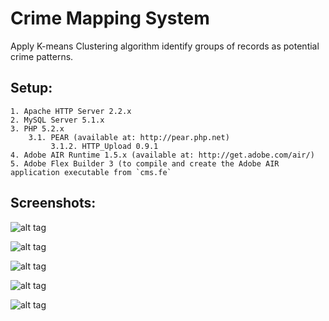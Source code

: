 Crime Mapping System 
==============================================
Apply K-means Clustering algorithm identify groups of records as potential crime patterns.

Setup:
------

    1. Apache HTTP Server 2.2.x
    2. MySQL Server 5.1.x
    3. PHP 5.2.x
        3.1. PEAR (available at: http://pear.php.net)
             3.1.2. HTTP_Upload 0.9.1
    4. Adobe AIR Runtime 1.5.x (available at: http://get.adobe.com/air/)
    5. Adobe Flex Builder 3 (to compile and create the Adobe AIR application executable from `cms.fe`


Screenshots:
------------
![alt tag](https://raw.github.com/tzyluen/cms/blob/master/img/cms-fig4-7.png)

![alt tag](https://raw.github.com/tzyluen/cms/blob/master/img/cms-samples.png)

![alt tag](https://raw.github.com/tzyluen/cms/blob/master/img/cms-fig6-8.png)

![alt tag](https://raw.github.com/tzyluen/cms/blob/master/img/cms-appendix-p.png)

![alt tag](https://raw.github.com/tzyluen/cms/blob/master/img/cms-k-means-class-diagram-simplified.png)
